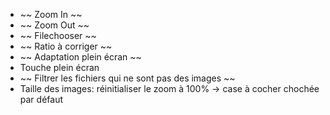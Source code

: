 - ~~ Zoom In ~~
- ~~ Zoom Out ~~
- ~~ Filechooser ~~
- ~~ Ratio à corriger ~~
- ~~ Adaptation plein écran ~~
- Touche plein écran
- ~~ Filtrer les fichiers qui ne sont pas des images ~~
- Taille des images: réinitialiser le zoom à 100% -> case à cocher chochée par défaut